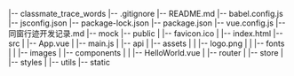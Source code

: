 |-- classmate_trace_words
    |-- .gitignore
    |-- README.md
    |-- babel.config.js
    |-- jsconfig.json
    |-- package-lock.json
    |-- package.json
    |-- vue.config.js
    |-- 同窗行迹开发记录.md
    |-- mock
    |-- public
    |   |-- favicon.ico
    |   |-- index.html
    |-- src
    |   |-- App.vue
    |   |-- main.js
    |   |-- api
    |   |-- assets
    |   |   |-- logo.png
    |   |   |-- fonts
    |   |   |-- images
    |   |-- components
    |   |   |-- HelloWorld.vue
    |   |-- router
    |   |-- store
    |   |-- styles
    |   |-- utils
    |-- static
